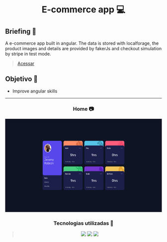 <h1 align="center"> E-commerce app 💻 </h1>

## Briefing 📄

A e-commerce app built in angular. The data is stored with localforage, the product
images and details are provided by fakerJs and checkout simulation by stripe in test mode.

> [Acessar]()

<h2 align="left"> Objetivo 📌 </h2>

- Improve angular skills

---

<h3 align="center"> Home 📷 </h3>

<div align="center">
<img height="300em" src="./src/assets/images/showcase.png">
</div>

<h3 align="center"> Tecnologias utilizadas 🤖 </h3>

 > <div align="center">
 >   <img src="https://img.shields.io/badge/Angular-DD0031?style=for-the-badge&logo=angular&logoColor=white">
 >   <img src="https://img.shields.io/badge/Stripe-626CD9?style=for-the-badge&logo=Stripe&logoColor=white" >
 >   <img src="https://img.shields.io/badge/Sass-CC6699?style=for-the-badge&logo=sass&logoColor=white" >
 > </div>
